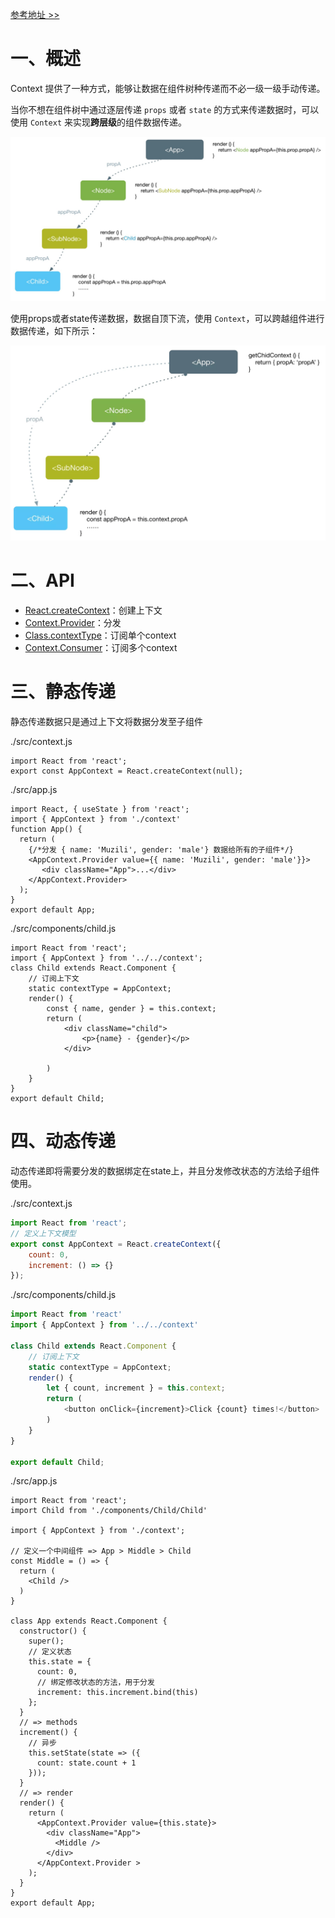 [参考地址 >>](https://react.docschina.org/docs/context.html)

# 一、概述

Context 提供了一种方式，能够让数据在组件树种传递而不必一级一级手动传递。

当你不想在组件树中通过逐层传递 `props` 或者 `state` 的方式来传递数据时，可以使用 `Context` 来实现**跨层级**的组件数据传递。

![](./IMGS/props-state-flow.png)

使用props或者state传递数据，数据自顶下流，使用 `Context`，可以跨越组件进行数据传递，如下所示：

![](./IMGS/props-state-context.png)



# 二、API

- [React.createContext](https://react.docschina.org/docs/context.html#reactcreatecontext)：创建上下文
- [Context.Provider](https://react.docschina.org/docs/context.html#contextprovider)：分发
- [Class.contextType](https://react.docschina.org/docs/context.html#classcontexttype)：订阅单个context
- [Context.Consumer](https://react.docschina.org/docs/context.html#contextconsumer)：订阅多个context

# 三、静态传递

静态传递数据只是通过上下文将数据分发至子组件

./src/context.js

```react
import React from 'react';
export const AppContext = React.createContext(null);
```

./src/app.js

```react
import React, { useState } from 'react';
import { AppContext } from './context'
function App() {
  return (
    {/*分发 { name: 'Muzili', gender: 'male'} 数据给所有的子组件*/}
    <AppContext.Provider value={{ name: 'Muzili', gender: 'male'}}>
       <div className="App">...</div>
    </AppContext.Provider> 
  );
}
export default App;
```

./src/components/child.js

```react
import React from 'react';
import { AppContext } from '../../context';
class Child extends React.Component {
  	// 订阅上下文
    static contextType = AppContext;
    render() {
        const { name, gender } = this.context;
        return (
            <div className="child">
                <p>{name} - {gender}</p>
            </div>

        )
    }
}
export default Child;
```

# 四、动态传递

动态传递即将需要分发的数据绑定在state上，并且分发修改状态的方法给子组件使用。

./src/context.js

```js
import React from 'react';
// 定义上下文模型
export const AppContext = React.createContext({
    count: 0,
    increment: () => {}
});
```

./src/components/child.js

```js
import React from 'react'
import { AppContext } from '../../context'

class Child extends React.Component {
    // 订阅上下文
    static contextType = AppContext;
    render() {
        let { count, increment } = this.context;
        return (
            <button onClick={increment}>Click {count} times!</button>
        )
    }
}

export default Child;
```

./src/app.js

```react
import React from 'react';
import Child from './components/Child/Child'

import { AppContext } from './context';

// 定义一个中间组件 => App > Middle > Child
const Middle = () => {
  return (
    <Child />
  )
}

class App extends React.Component {
  constructor() {
    super();
    // 定义状态
    this.state = {
      count: 0,
      // 绑定修改状态的方法，用于分发
      increment: this.increment.bind(this)
    };
  }
  // => methods
  increment() {
    // 异步
    this.setState(state => ({
      count: state.count + 1 
    }));
  }
  // => render
  render() {
    return (
      <AppContext.Provider value={this.state}>
        <div className="App">
          <Middle />
        </div>
      </AppContext.Provider >
    );
  }
}
export default App;
```

















